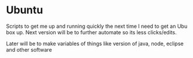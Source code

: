 # Ubuntu

Scripts to get me up and running quickly the next time I need to get an Ubu box up. Next version will be to further automate so its less clicks/edits. 

Later will be to make variables of things like version of java, node, eclipse and other software
